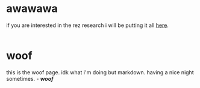 # awawawa
if you are interested in the rez research i will be putting it all [here](rez.md).
<br>
<br>
# woof
this is the woof page. idk what i'm doing but markdown. having a nice night sometimes. - ***woof*** 
